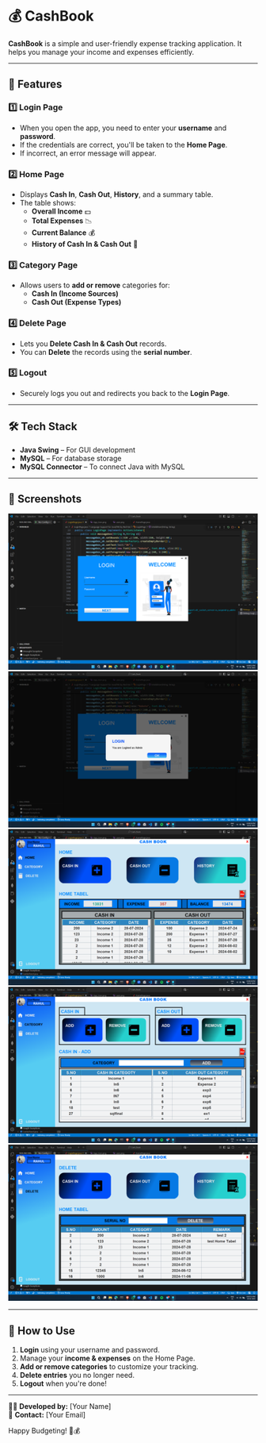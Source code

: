# 💰 CashBook  

**CashBook** is a simple and user-friendly expense tracking application. It helps you manage your income and expenses efficiently.  

---

## 🔑 Features  

### 1️⃣ Login Page  
- When you open the app, you need to enter your **username** and **password**.  
- If the credentials are correct, you'll be taken to the **Home Page**.  
- If incorrect, an error message will appear.  

### 2️⃣ Home Page  
- Displays **Cash In**, **Cash Out**, **History**, and a summary table.  
- The table shows:  
  - **Overall Income** 💵  
  - **Total Expenses** 📉  
  - **Current Balance** 💰  
  - **History of Cash In & Cash Out** 📜  

### 3️⃣ Category Page  
- Allows users to **add or remove** categories for:  
  - **Cash In (Income Sources)**  
  - **Cash Out (Expense Types)**  

### 4️⃣ Delete Page  
- Lets you **Delete Cash In & Cash Out** records.  
- You can **Delete** the records using the **serial number**.  

### 5️⃣ Logout  
- Securely logs you out and redirects you back to the **Login Page**.

---

## 🛠️ Tech Stack  

- **Java Swing** – For GUI development  
- **MySQL** – For database storage  
- **MySQL Connector** – To connect Java with MySQL

---

## 📸 Screenshots 

<img src="lib\ReadmeImages\Login-1.png"/>

<img src="lib\ReadmeImages\Login-2.png"/>

<img src="lib\ReadmeImages\Home.png"/>

<img src="lib\ReadmeImages\Category.png"/>

<img src="lib\ReadmeImages\Delete.png"/>

---

## 🚀 How to Use  
1. **Login** using your username and password.  
2. Manage your **income & expenses** on the Home Page.  
3. **Add or remove categories** to customize your tracking.  
4. **Delete entries** you no longer need.  
5. **Logout** when you're done!  

---

👨‍💻 **Developed by:** [Your Name]  
📧 **Contact:** [Your Email]  

Happy Budgeting! 🎯💰  
